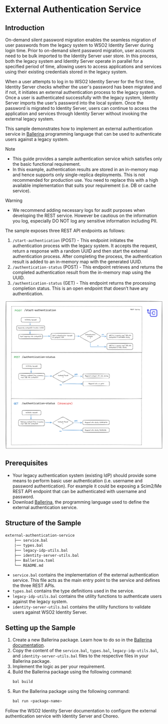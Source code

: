# External Authentication Service

## Introduction

On-demand silent password migration enables the seamless migration of user passwords from the legacy system to WSO2 Identity Server during login time. Prior to on-demand silent password migration, user accounts need to be bulk imported to the Identity Server user store. In this process, both the legacy system and Identity Server operate in parallel for a specified period of time, allowing users to access applications and services using their existing credentials stored in the legacy system.

When a user attempts to log in to WSO2 Identity Server for the first time, Identity Server checks whether the user's password has been migrated and if not, it initiates an external authentication process to the legacy system. Once a user is authenticated successfully with the legacy system, Identity Server imports the user’s password into the local system. Once the password is migrated to Identity Server, users can continue to access the application and services through Identity Server without invoking the external legacy system.

This sample demonstrates how to implement an external authentication service in [Ballerina](https://ballerina.io/learn/get-started/) programming language that can be used to authenticate users against a legacy system.

> [!NOTE]
> - This guide provides a sample authentication service which satisfies only the basic functional requirement.
> - In this example, authentication results are stored in an in-memory map and hence supports only single-replica deployments. This is not recommended for production use. You need to replace this with a high available implementation that suits your requirement (i.e. DB or cache service).

> [!WARNING]
> - We recommend adding necessary logs for audit purposes when developing the REST service. However be cautious on the information you log, especially DO NOT log any sensitive information including PII.

The sample exposes three REST API endpoints as follows:
1. `/start-authentication` (POST) - This endpoint initiates the authentication process with the legacy system. 
    It accepts the request, return a response with a random UUID and then start the external 
    authentication process. After completing the process, the authentication result is added to an in-memory 
    map with the generated UUID.
2. `/authentication-status` (POST) - This endpoint retrieves and returns the completed authentication result 
    from the in-memory map using the UUID.
3. `/authentication-status` (GET) - This endpoint returns the processing completion status. This is an open endpoint that doesn’t have any authentication.

![External authentication service structure](resources/images/external_authentication-choreo-service.png)

## Prerequisites

- Your legacy authentication system (existing IdP) should provide some means to perform basic user authentication (i.e. username and password authentication). For example it could be exposing a Scim2/Me REST API endpoint that can be authenticated with username and password.
- Download [Ballerina](https://ballerina.io/downloads/), the programming language used to define the external authentication service.

## Structure of the Sample

```
external-authentication-service
    ├── service.bal
    |── types.bal
    ├── legacy-idp-utils.bal
    ├── identity-server-utils.bal
    ├── Ballerina.toml
    └── README.md
```

- `service.bal` contains the implementation of the external authentication service. This file acts as the main entry point to the service and defines the three REST APIs.
- `types.bal` contains the type definitions used in the service.
- `legacy-idp-utils.bal` contains the utility functions to authenticate users against the legacy system.
- `identity-server-utils.bal` contains the utility functions to validate users against WSO2 Identity Server.

## Setting up the Sample

1. Create a new Ballerina package. Learn how to do so in the [Ballerina documentation](https://ballerina.io/learn/get-started/).
2. Copy the content of the `service.bal`, `types.bal`, `legacy-idp-utils.bal`, and `identity-server-utils.bal` files to the respective files in your Ballerina package.
3. Implement the logic as per your requirement.
4. Build the Ballerina package using the following command:
    ```bash
    bal build
    ```
5. Run the Ballerina package using the following command:
    ```bash
    bal run <package-name>
    ```

Follow the WSO2 Identity Server documentation to configure the external authentication service with Identity Server and Choreo.
